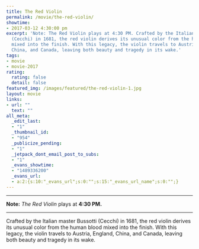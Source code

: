 ```yaml
---
title: The Red Violin
permalink: /movie/the-red-violin/
showtime:
- 2017-03-12 4:30:00 pm
excerpt: 'Note: The Red Violin plays at 4:30 PM. Crafted by the Italian master Bussotti
  (Cecchi) in 1681, the red violin derives its unusual color from the human blood
  mixed into the finish. With this legacy, the violin travels to Austria, England,
  China, and Canada, leaving both beauty and tragedy in its wake.'
tags:
- movie
- movie-2017
rating:
  rating: false
  detail: false
featured_img: /images/featured/the-red-violin-1.jpg
layout: movie
links:
- url: ""
  text: ""
all_meta:
  _edit_last:
  - "1"
  _thumbnail_id:
  - "954"
  _publicize_pending:
  - "1"
  _jetpack_dont_email_post_to_subs:
  - "1"
  _evans_showtime:
  - "1489336200"
  _evans_url:
  - a:2:{s:10:"_evans_url";s:0:"";s:15:"_evans_url_name";s:0:"";}
---
```


---

**Note:** *The Red Violin* plays at **4:30 PM.**

---

Crafted by the Italian master Bussotti (Cecchi) in 1681, the red violin derives its unusual color from the human blood mixed into the finish. With this legacy, the violin travels to Austria, England, China, and Canada, leaving both beauty and tragedy in its wake.